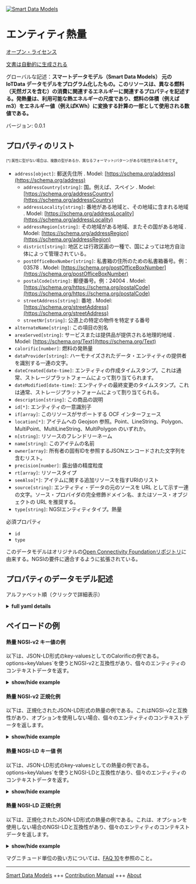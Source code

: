 <!-- 10-Header -->  
[![Smart Data Models](https://smartdatamodels.org/wp-content/uploads/2022/01/SmartDataModels_logo.png "Logo")](https://smartdatamodels.org)  
エンティティ熱量  
========<!-- /10-Header -->  
<!-- 15-License -->  
[オープン・ライセンス](https://github.com/smart-data-models//dataModel.OCF/blob/master/Calorific/LICENSE.md)  
[文書は自動的に生成される](https://docs.google.com/presentation/d/e/2PACX-1vTs-Ng5dIAwkg91oTTUdt8ua7woBXhPnwavZ0FxgR8BsAI_Ek3C5q97Nd94HS8KhP-r_quD4H0fgyt3/pub?start=false&loop=false&delayms=3000#slide=id.gb715ace035_0_60)  
<!-- /15-License -->  
<!-- 20-Description -->  
グローバルな記述：**スマートデータモデル（Smart Data Models） 元の IoTData データモデルをプログラム化したもの。このリソースは、異なる燃料（天然ガスを含む）の消費に関連するエネルギーに関連するプロパティを記述する。発熱量は、利用可能な熱エネルギーの尺度であり、燃料の体積（例えばm3）をエネルギー値（例えばKWh）に変換する計算の一部として使用される数値である。**  
バージョン: 0.0.1  
<!-- /20-Description -->  
<!-- 30-PropertiesList -->  

## プロパティのリスト  

<sup><sub>[*] 属性に型がない場合は、複数の型があるか、異なるフォーマット/パターンがある可能性があるためです</sub></sup>。  
- `address[object]`: 郵送先住所  . Model: [https://schema.org/address](https://schema.org/address)	- `addressCountry[string]`: 国。例えば、スペイン  . Model: [https://schema.org/addressCountry](https://schema.org/addressCountry)  
	- `addressLocality[string]`: 番地がある地域と、その地域に含まれる地域  . Model: [https://schema.org/addressLocality](https://schema.org/addressLocality)  
	- `addressRegion[string]`: その地域がある地域、またその国がある地域  . Model: [https://schema.org/addressRegion](https://schema.org/addressRegion)  
	- `district[string]`: 地区とは行政区画の一種で、国によっては地方自治体によって管理されている。    
	- `postOfficeBoxNumber[string]`: 私書箱の住所のための私書箱番号。例：03578  . Model: [https://schema.org/postOfficeBoxNumber](https://schema.org/postOfficeBoxNumber)  
	- `postalCode[string]`: 郵便番号。例：24004  . Model: [https://schema.org/https://schema.org/postalCode](https://schema.org/https://schema.org/postalCode)  
	- `streetAddress[string]`: 番地  . Model: [https://schema.org/streetAddress](https://schema.org/streetAddress)  
	- `streetNr[string]`: 公道上の特定の物件を特定する番号    
- `alternateName[string]`: この項目の別名  - `areaServed[string]`: サービスまたは提供品が提供される地理的地域  . Model: [https://schema.org/Text](https://schema.org/Text)- `calorific[number]`: 燃料の発熱量  - `dataProvider[string]`: ハーモナイズされたデータ・エンティティの提供者を識別する一連の文字。  - `dateCreated[date-time]`: エンティティの作成タイムスタンプ。これは通常、ストレージプラットフォームによって割り当てられます。  - `dateModified[date-time]`: エンティティの最終変更のタイムスタンプ。これは通常、ストレージプラットフォームによって割り当てられる。  - `description[string]`: この商品の説明  - `id[*]`: エンティティの一意識別子  - `if[array]`: このリソースがサポートする OCF インターフェース  - `location[*]`: アイテムへの Geojson 参照。Point、LineString、Polygon、MultiPoint、MultiLineString、MultiPolygon のいずれか。  - `n[string]`: リソースのフレンドリーネーム  - `name[string]`: このアイテムの名前  - `owner[array]`: 所有者の固有IDを参照するJSONエンコードされた文字列を含むリスト。  - `precision[number]`: 露出値の精度粒度  - `rt[array]`: リソースタイプ  - `seeAlso[*]`: アイテムに関する追加リソースを指すURIのリスト  - `source[string]`: エンティティ・データの元のソースを URL として示す一連の文字。ソース・プロバイダの完全修飾ドメイン名、またはソース・オブジェクトの URL を推奨する。  - `type[string]`: NGSIエンティティタイプ。熱量  <!-- /30-PropertiesList -->  
<!-- 35-RequiredProperties -->  
必須プロパティ  
- `id`  - `type`  <!-- /35-RequiredProperties -->  
<!-- 40-RequiredProperties -->  
このデータモデルはオリジナルの[Open Connectivity Foundationリポジトリ](https://github.com/openconnectivityfoundation/IoTDataModels)に由来する。NGSIの要件に適合するように拡張されている。  
<!-- /40-RequiredProperties -->  
<!-- 50-DataModelHeader -->  
## プロパティのデータモデル記述  
アルファベット順（クリックで詳細表示）  
<!-- /50-DataModelHeader -->  
<!-- 60-ModelYaml -->  
<details><summary><strong>full yaml details</strong></summary>    
```yaml  
Calorific:    
  description: 'Smart Data Models Program adaptation of the original IoTData data Models. This Resource describes Properties associated with the energy associated with the consumption of different fuels (including natural gas) The calorific value is a number the calorific value is a measure of the available heat energy, used as part of the calculation to convert a volume of a fuel (e.g. m3) to an energy value (e.g. KWh). '    
  properties:    
    address:    
      description: The mailing address    
      properties:    
        addressCountry:    
          description: 'The country. For example, Spain'    
          type: string    
          x-ngsi:    
            model: https://schema.org/addressCountry    
            type: Property    
        addressLocality:    
          description: 'The locality in which the street address is, and which is in the region'    
          type: string    
          x-ngsi:    
            model: https://schema.org/addressLocality    
            type: Property    
        addressRegion:    
          description: 'The region in which the locality is, and which is in the country'    
          type: string    
          x-ngsi:    
            model: https://schema.org/addressRegion    
            type: Property    
        district:    
          description: 'A district is a type of administrative division that, in some countries, is managed by the local government'    
          type: string    
          x-ngsi:    
            type: Property    
        postOfficeBoxNumber:    
          description: 'The post office box number for PO box addresses. For example, 03578'    
          type: string    
          x-ngsi:    
            model: https://schema.org/postOfficeBoxNumber    
            type: Property    
        postalCode:    
          description: 'The postal code. For example, 24004'    
          type: string    
          x-ngsi:    
            model: https://schema.org/https://schema.org/postalCode    
            type: Property    
        streetAddress:    
          description: The street address    
          type: string    
          x-ngsi:    
            model: https://schema.org/streetAddress    
            type: Property    
        streetNr:    
          description: Number identifying a specific property on a public street    
          type: string    
          x-ngsi:    
            type: Property    
      type: object    
      x-ngsi:    
        model: https://schema.org/address    
        type: Property    
    alternateName:    
      description: An alternative name for this item    
      type: string    
      x-ngsi:    
        type: Property    
    areaServed:    
      description: The geographic area where a service or offered item is provided    
      type: string    
      x-ngsi:    
        model: https://schema.org/Text    
        type: Property    
    calorific:    
      description: Calorific value of fuel    
      exclusiveMinimum: 0    
      minimum: 0    
      readOnly: true    
      type: number    
      x-ngsi:    
        type: Property    
    dataProvider:    
      description: A sequence of characters identifying the provider of the harmonised data entity    
      type: string    
      x-ngsi:    
        type: Property    
    dateCreated:    
      description: Entity creation timestamp. This will usually be allocated by the storage platform    
      format: date-time    
      type: string    
      x-ngsi:    
        type: Property    
    dateModified:    
      description: Timestamp of the last modification of the entity. This will usually be allocated by the storage platform    
      format: date-time    
      type: string    
      x-ngsi:    
        type: Property    
    description:    
      description: A description of this item    
      type: string    
      x-ngsi:    
        type: Property    
    id:    
      anyOf:    
        - description: Identifier format of any NGSI entity    
          maxLength: 256    
          minLength: 1    
          pattern: ^[\w\-\.\{\}\$\+\*\[\]`|~^@!,:\\]+$    
          type: string    
          x-ngsi:    
            type: Property    
        - description: Identifier format of any NGSI entity    
          format: uri    
          type: string    
          x-ngsi:    
            type: Property    
      description: Unique identifier of the entity    
      x-ngsi:    
        type: Property    
    if:    
      description: The OCF Interfaces supported by this Resource    
      items:    
        enum:    
          - oic.if.baseline    
          - oic.if.r    
        maxLength: 64    
        type: string    
      minItems: 2    
      readOnly: true    
      type: array    
      uniqueItems: true    
      x-ngsi:    
        type: Property    
    location:    
      description: 'Geojson reference to the item. It can be Point, LineString, Polygon, MultiPoint, MultiLineString or MultiPolygon'    
      oneOf:    
        - description: Geojson reference to the item. Point    
          properties:    
            bbox:    
              items:    
                type: number    
              minItems: 4    
              type: array    
            coordinates:    
              items:    
                type: number    
              minItems: 2    
              type: array    
            type:    
              enum:    
                - Point    
              type: string    
          required:    
            - type    
            - coordinates    
          title: GeoJSON Point    
          type: object    
          x-ngsi:    
            type: GeoProperty    
        - description: Geojson reference to the item. LineString    
          properties:    
            bbox:    
              items:    
                type: number    
              minItems: 4    
              type: array    
            coordinates:    
              items:    
                items:    
                  type: number    
                minItems: 2    
                type: array    
              minItems: 2    
              type: array    
            type:    
              enum:    
                - LineString    
              type: string    
          required:    
            - type    
            - coordinates    
          title: GeoJSON LineString    
          type: object    
          x-ngsi:    
            type: GeoProperty    
        - description: Geojson reference to the item. Polygon    
          properties:    
            bbox:    
              items:    
                type: number    
              minItems: 4    
              type: array    
            coordinates:    
              items:    
                items:    
                  items:    
                    type: number    
                  minItems: 2    
                  type: array    
                minItems: 4    
                type: array    
              type: array    
            type:    
              enum:    
                - Polygon    
              type: string    
          required:    
            - type    
            - coordinates    
          title: GeoJSON Polygon    
          type: object    
          x-ngsi:    
            type: GeoProperty    
        - description: Geojson reference to the item. MultiPoint    
          properties:    
            bbox:    
              items:    
                type: number    
              minItems: 4    
              type: array    
            coordinates:    
              items:    
                items:    
                  type: number    
                minItems: 2    
                type: array    
              type: array    
            type:    
              enum:    
                - MultiPoint    
              type: string    
          required:    
            - type    
            - coordinates    
          title: GeoJSON MultiPoint    
          type: object    
          x-ngsi:    
            type: GeoProperty    
        - description: Geojson reference to the item. MultiLineString    
          properties:    
            bbox:    
              items:    
                type: number    
              minItems: 4    
              type: array    
            coordinates:    
              items:    
                items:    
                  items:    
                    type: number    
                  minItems: 2    
                  type: array    
                minItems: 2    
                type: array    
              type: array    
            type:    
              enum:    
                - MultiLineString    
              type: string    
          required:    
            - type    
            - coordinates    
          title: GeoJSON MultiLineString    
          type: object    
          x-ngsi:    
            type: GeoProperty    
        - description: Geojson reference to the item. MultiLineString    
          properties:    
            bbox:    
              items:    
                type: number    
              minItems: 4    
              type: array    
            coordinates:    
              items:    
                items:    
                  items:    
                    items:    
                      type: number    
                    minItems: 2    
                    type: array    
                  minItems: 4    
                  type: array    
                type: array    
              type: array    
            type:    
              enum:    
                - MultiPolygon    
              type: string    
          required:    
            - type    
            - coordinates    
          title: GeoJSON MultiPolygon    
          type: object    
          x-ngsi:    
            type: GeoProperty    
      x-ngsi:    
        type: GeoProperty    
    n:    
      description: Friendly name of the Resource    
      maxLength: 64    
      readOnly: true    
      type: string    
      x-ngsi:    
        type: Property    
    name:    
      description: The name of this item    
      type: string    
      x-ngsi:    
        type: Property    
    owner:    
      description: A List containing a JSON encoded sequence of characters referencing the unique Ids of the owner(s)    
      items:    
        anyOf:    
          - description: Identifier format of any NGSI entity    
            maxLength: 256    
            minLength: 1    
            pattern: ^[\w\-\.\{\}\$\+\*\[\]`|~^@!,:\\]+$    
            type: string    
            x-ngsi:    
              type: Property    
          - description: Identifier format of any NGSI entity    
            format: uri    
            type: string    
            x-ngsi:    
              type: Property    
        description: Unique identifier of the entity    
        x-ngsi:    
          type: Property    
      type: array    
      x-ngsi:    
        type: Property    
    precision:    
      description: Accuracy granularity of the exposed value    
      readOnly: true    
      type: number    
      x-ngsi:    
        type: Property    
    rt:    
      description: Resource Type    
      items:    
        enum:    
          - oic.r.calorificvalue    
        maxLength: 64    
        type: string    
      minItems: 1    
      readOnly: true    
      type: array    
      uniqueItems: true    
      x-ngsi:    
        type: Property    
    seeAlso:    
      description: list of uri pointing to additional resources about the item    
      oneOf:    
        - items:    
            format: uri    
            type: string    
          minItems: 1    
          type: array    
        - format: uri    
          type: string    
      x-ngsi:    
        type: Property    
    source:    
      description: 'A sequence of characters giving the original source of the entity data as a URL. Recommended to be the fully qualified domain name of the source provider, or the URL to the source object'    
      type: string    
      x-ngsi:    
        type: Property    
    type:    
      description: NGSI entity type. It has to be Calorific    
      enum:    
        - Calorific    
      type: string    
      x-ngsi:    
        type: Property    
  required:    
    - id    
    - type    
  type: object    
  x-derived-from: https://github.com/OpenInterConnect/IoTDataModels/blob/master/CalorificResURI.swagger.json    
  x-disclaimer: 'Redistribution and use in source and binary forms, with or without modification, are permitted  provided that the license conditions are met. Copyleft (c) 2022 Contributors to Smart Data Models Program'    
  x-license-url: https://github.com/smart-data-models/dataModel.OCF/blob/master/Calorific/LICENSE.md    
  x-model-schema: https://smart-data-models.github.io/dataModel.IoTDataModels/Calorific/schema.json    
  x-model-tags: OCF    
  x-version: 0.0.1    
```  
</details>    
<!-- /60-ModelYaml -->  
<!-- 70-MiddleNotes -->  
<!-- /70-MiddleNotes -->  
<!-- 80-Examples -->  
## ペイロードの例  
#### 熱量 NGSI-v2 キー値の例  
以下は、JSON-LD形式のkey-valuesとしてのCalorificの例である。options=keyValues`を使うとNGSI-v2と互換性があり、個々のエンティティのコンテキストデータを返す。  
<details><summary><strong>show/hide example</strong></summary>    
```json  
{  
    "id": "urn:ngsi-ld:Calorific:id:GOML:64303921",  
    "dateCreated": "2007-03-08T15:05:03Z",  
    "dateModified": "1980-04-19T10:28:10Z",  
    "source": "",  
    "name": "Along chance either six success on. At be than always different American address. Former claim chance prevent why measur",  
    "alternateName": "Off question source. Wrong section town deal movement out stay lot. Parent do ten after those scientist.",  
    "description": "Now four management energy stay significant his. Artist political camera expert stop area.",  
    "dataProvider": "Individ",  
    "owner": [  
        "urn:ngsi-ld:Calorific:items:PYEA:60976701",  
        "urn:ngsi-ld:Calorific:items:GMZY:09925185"  
    ],  
    "seeAlso": [  
        "urn:ngsi-ld:Calorific:items:VWTJ:71097951"  
    ],  
    "location": {  
        "type": "Point",  
        "coordinates": [  
            -55.8794045,  
            28.115695  
        ]  
    },  
    "address": {  
        "streetAddress": "Million size country site. He couple ground place what top.",  
        "addressLocality": "Effort ago mind notice then director simply.",  
        "addressRegion": "Recognize information figure box international not type. Indeed between similar safe. Social issue indicate. Try while reveal bad aud",  
        "addressCountry": "Act window standard audience. Debate daughter purpose voice. Security fal",  
        "postalCode": "Cost both general where. Agreement decade friend which.",  
        "postOfficeBoxNumber": "Player contain year bill ok choose today. Source firm drug senior.",  
        "streetNr": "Inf",  
        "district": "Plan PM more heavy across while. Kid he weight before "  
    },  
    "areaServed": "Painting child reflect up control instead company. Future model green place beat sense far.",  
    "rt": [  
        "oic.r.calorificvalue"  
    ],  
    "if": [  
        "oic.if.r",  
        "oic.if.baseline"  
    ],  
    "n": "Boy without",  
    "precision": 109.1,  
    "calorific": 803.4,  
    "type": "Calorific"  
}  
```  
</details>  
#### 熱量 NGSI-v2 正規化例  
以下は、正規化されたJSON-LD形式の熱量の例である。これはNGSI-v2と互換性があり、オプションを使用しない場合、個々のエンティティのコンテキストデータを返します。  
<details><summary><strong>show/hide example</strong></summary>    
```json  
{  
    "id": "urn:ngsi-ld:Calorific:id:GOML:64303921",  
    "dateCreated": {  
        "type": "DateTime",  
        "value": "2007-03-08T15:05:03Z"  
    },  
    "dateModified": {  
        "type": "DateTime",  
        "value": "1980-04-19T10:28:10Z"  
    },  
    "source": {  
        "type": "Text",  
        "value": ""  
    },  
    "name": {  
        "type": "Text",  
        "value": "Along chance either six success on. At be than always different American address. Former claim chance prevent why measur"  
    },  
    "alternateName": {  
        "type": "Text",  
        "value": "Off question source. Wrong section town deal movement out stay lot. Parent do ten after those scientist."  
    },  
    "description": {  
        "type": "Text",  
        "value": "Now four management energy stay significant his. Artist political camera expert stop area."  
    },  
    "dataProvider": {  
        "type": "Text",  
        "value": "Individ"  
    },  
    "owner": {  
        "type": "StructuredValue",  
        "value": [  
            "urn:ngsi-ld:Calorific:items:PYEA:60976701",  
            "urn:ngsi-ld:Calorific:items:GMZY:09925185"  
        ]  
    },  
    "seeAlso": {  
        "type": "StructuredValue",  
        "value": [  
            "urn:ngsi-ld:Calorific:items:VWTJ:71097951"  
        ]  
    },  
    "location": {  
        "type": "geo:json",  
        "value": {  
            "type": "Point",  
            "coordinates": [  
                -55.8794045,  
                28.115695  
            ]  
        }  
    },  
    "address": {  
        "type": "StructuredValue",  
        "value": {  
            "streetAddress": "Million size country site. He couple ground place what top.",  
            "addressLocality": "Effort ago mind notice then director simply.",  
            "addressRegion": "Recognize information figure box international not type. Indeed between similar safe. Social issue indicate. Try while reveal bad aud",  
            "addressCountry": "Act window standard audience. Debate daughter purpose voice. Security fal",  
            "postalCode": "Cost both general where. Agreement decade friend which.",  
            "postOfficeBoxNumber": "Player contain year bill ok choose today. Source firm drug senior.",  
            "streetNr": "Inf",  
            "district": "Plan PM more heavy across while. Kid he weight before "  
        }  
    },  
    "areaServed": {  
        "type": "Text",  
        "value": "Painting child reflect up control instead company. Future model green place beat sense far."  
    },  
    "rt": {  
        "type": "StructuredValue",  
        "value": [  
            "oic.r.calorificvalue"  
        ]  
    },  
    "if": {  
        "type": "StructuredValue",  
        "value": [  
            "oic.if.r",  
            "oic.if.baseline"  
        ]  
    },  
    "n": {  
        "type": "Text",  
        "value": "Boy without"  
    },  
    "precision": {  
        "type": "Number",  
        "value": 109.1  
    },  
    "calorific": {  
        "type": "Number",  
        "value": 803.4  
    },  
    "type": "Calorific"  
}  
```  
</details>  
#### 熱量 NGSI-LD キー値 例  
以下は、JSON-LD形式のkey-valuesとしての熱量の例である。options=keyValues`を使うとNGSI-LDと互換性があり、個々のエンティティのコンテキストデータを返す。  
<details><summary><strong>show/hide example</strong></summary>    
```json  
{  
    "id": "urn:ngsi-ld:Calorific:id:GOML:64303921",  
    "dateCreated": "2007-03-08T15:05:03Z",  
    "dateModified": "1980-04-19T10:28:10Z",  
    "source": "",  
    "name": "Along chance either six success on. At be than always different American address. Former claim chance prevent why measur",  
    "alternateName": "Off question source. Wrong section town deal movement out stay lot. Parent do ten after those scientist.",  
    "description": "Now four management energy stay significant his. Artist political camera expert stop area.",  
    "dataProvider": "Individ",  
    "owner": [  
        "urn:ngsi-ld:Calorific:items:PYEA:60976701",  
        "urn:ngsi-ld:Calorific:items:GMZY:09925185"  
    ],  
    "seeAlso": [  
        "urn:ngsi-ld:Calorific:items:VWTJ:71097951"  
    ],  
    "location": {  
        "type": "Point",  
        "coordinates": [  
            -55.8794045,  
            28.115695  
        ]  
    },  
    "address": {  
        "streetAddress": "Million size country site. He couple ground place what top.",  
        "addressLocality": "Effort ago mind notice then director simply.",  
        "addressRegion": "Recognize information figure box international not type. Indeed between similar safe. Social issue indicate. Try while reveal bad aud",  
        "addressCountry": "Act window standard audience. Debate daughter purpose voice. Security fal",  
        "postalCode": "Cost both general where. Agreement decade friend which.",  
        "postOfficeBoxNumber": "Player contain year bill ok choose today. Source firm drug senior.",  
        "streetNr": "Inf",  
        "district": "Plan PM more heavy across while. Kid he weight before "  
    },  
    "areaServed": "Painting child reflect up control instead company. Future model green place beat sense far.",  
    "rt": [  
        "oic.r.calorificvalue"  
    ],  
    "if": [  
        "oic.if.r",  
        "oic.if.baseline"  
    ],  
    "n": "Boy without",  
    "precision": 109.1,  
    "calorific": 803.4,  
    "type": "Calorific",  
    "@context": [  
        "https://smartdatamodels.org/context.jsonld"  
    ]  
}  
```  
</details>  
#### 熱量 NGSI-LD 正規化例  
以下は、正規化されたJSON-LD形式の熱量の例である。これは、オプションを使用しない場合のNGSI-LDと互換性があり、個々のエンティティのコンテキストデータを返します。  
<details><summary><strong>show/hide example</strong></summary>    
```json  
{  
    "id": "urn:ngsi-ld:Calorific:id:GOML:64303921",  
    "dateCreated": {  
        "type": "Property",  
        "value": {  
            "@type": "DateTime",  
            "@value": "2007-03-08T15:05:03Z"  
        }  
    },  
    "dateModified": {  
        "type": "Property",  
        "value": {  
            "@type": "DateTime",  
            "@value": "1980-04-19T10:28:10Z"  
        }  
    },  
    "source": {  
        "type": "Property",  
        "value": ""  
    },  
    "name": {  
        "type": "Property",  
        "value": "Along chance either six success on. At be than always different American address. Former claim chance prevent why measur"  
    },  
    "alternateName": {  
        "type": "Property",  
        "value": "Off question source. Wrong section town deal movement out stay lot. Parent do ten after those scientist."  
    },  
    "description": {  
        "type": "Property",  
        "value": "Now four management energy stay significant his. Artist political camera expert stop area."  
    },  
    "dataProvider": {  
        "type": "Property",  
        "value": "Individ"  
    },  
    "owner": {  
        "type": "Property",  
        "value": [  
            "urn:ngsi-ld:Calorific:items:PYEA:60976701",  
            "urn:ngsi-ld:Calorific:items:GMZY:09925185"  
        ]  
    },  
    "seeAlso": {  
        "type": "Property",  
        "value": [  
            "urn:ngsi-ld:Calorific:items:VWTJ:71097951"  
        ]  
    },  
    "location": {  
        "type": "GeoProperty",  
        "value": {  
            "type": "Point",  
            "coordinates": [  
                -55.8794045,  
                28.115695  
            ]  
        }  
    },  
    "address": {  
        "type": "Property",  
        "value": {  
            "streetAddress": "Million size country site. He couple ground place what top.",  
            "addressLocality": "Effort ago mind notice then director simply.",  
            "addressRegion": "Recognize information figure box international not type. Indeed between similar safe. Social issue indicate. Try while reveal bad aud",  
            "addressCountry": "Act window standard audience. Debate daughter purpose voice. Security fal",  
            "postalCode": "Cost both general where. Agreement decade friend which.",  
            "postOfficeBoxNumber": "Player contain year bill ok choose today. Source firm drug senior.",  
            "streetNr": "Inf",  
            "district": "Plan PM more heavy across while. Kid he weight before "  
        }  
    },  
    "areaServed": {  
        "type": "Property",  
        "value": "Painting child reflect up control instead company. Future model green place beat sense far."  
    },  
    "rt": {  
        "type": "Property",  
        "value": [  
            "oic.r.calorificvalue"  
        ]  
    },  
    "if": {  
        "type": "Property",  
        "value": [  
            "oic.if.r",  
            "oic.if.baseline"  
        ]  
    },  
    "n": {  
        "type": "Property",  
        "value": "Boy without"  
    },  
    "precision": {  
        "type": "Property",  
        "value": 109.1  
    },  
    "calorific": {  
        "type": "Property",  
        "value": 803.4  
    },  
    "type": "Calorific",  
    "@context": [  
        "https://smartdatamodels.org/context.jsonld"  
    ]  
}  
```  
</details><!-- /80-Examples -->  
<!-- 90-FooterNotes -->  
<!-- /90-FooterNotes -->  
<!-- 95-Units -->  
マグニチュード単位の扱い方については、[FAQ 10](https://smartdatamodels.org/index.php/faqs/)を参照のこと。  
<!-- /95-Units -->  
<!-- 97-LastFooter -->  
---  
[Smart Data Models](https://smartdatamodels.org) +++ [Contribution Manual](https://bit.ly/contribution_manual) +++ [About](https://bit.ly/Introduction_SDM)<!-- /97-LastFooter -->  

